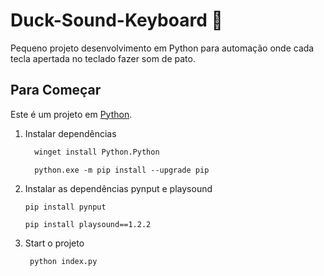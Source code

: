 # Duck-Sound-Keyboard 🦆

Pequeno projeto desenvolvimento em Python para automação onde cada tecla apertada no teclado fazer som de pato. 

## Para Começar

Este é um projeto em [Python](https://www.python.org).

1. Instalar dependências

   ```bash
     winget install Python.Python
   ```
   ```
     python.exe -m pip install --upgrade pip
     ```
2. Instalar as dependências pynput e playsound

     ```
     pip install pynput
     ```
   
     ```
     pip install playsound==1.2.2
     ```


4. Start o projeto

   ```bash
    python index.py
   ```

